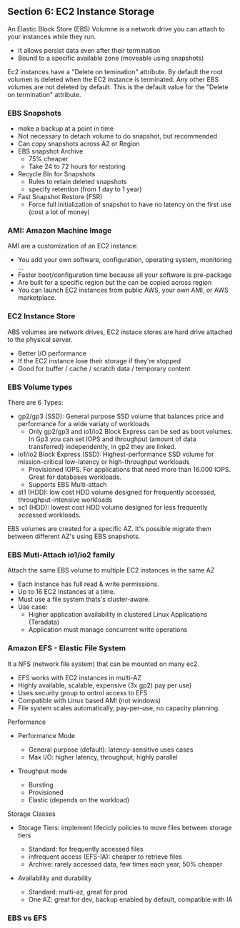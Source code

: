 ## Section 6: EC2 Instance Storage

An Elastic Block Store (EBS) Volumne is a network drive you can attach to your instances while they run.
- It allows persist data even after their termination
- Bound to a specific available zone (moveable using snapshots)

Ec2 instances have a "Delete on temination" attribute. By default the root volumen is deleted when the EC2 instance is terminated. Any other EBS volumes are not deleted by default. This is the default value for the "Delete on termination" attribute.

### EBS Snapshots
- make a backup at a point in time
- Not necessary to detach volume to do snapshot, but recommended
- Can copy snapshots across AZ or Region
- EBS snapshot Archive
  - 75% cheaper
  - Take 24 to 72 hours for restoring
- Recycle Bin for Snapshots
  - Rules to retain deleted snapshots
  - specify retention (from 1 day to 1 year)
- Fast Snapshot Restore (FSR)
  - Force full initialization of snapshot to have no latency on the first use (cost a lot of money)

### AMI: Amazon Machine Image

AMI are a customization of an EC2 instance:
- You add your own software, configuration, operating system, monitoring ...
- Faster boot/configuration time because all your software is pre-package
- Are built for a specific region but the can be copied across region
- You can launch EC2 instances from public AWS, your own AMI, or AWS marketplace.

### EC2 Instance Store

ABS volumes are network drives, EC2 instace stores are hard drive attached to the physical server.
- Better I/O performance
- If the EC2 instance lose their storage if they're stopped
- Good for buffer / cache / scratch data / temporary content

### EBS Volume types

There are 6 Types:
- gp2/gp3 (SSD): General purpose SSD volume that balances price and performance for a wide variaty of workloads
  - Only gp2/gp3 and io1/io2 Block Express can be sed as boot volumes. In Gp3 you can set IOPS and throughput (amount of data transferred) independently, in gp2 they are linked.
- io1/io2 Block Express (SSD): Highest-performance SSD volume for mission-critical low-latency or high-throughput workloads
  - Provisioned IOPS. For applications that need more than 16.000 IOPS. Great for databases workloads.
  - Supports EBS Multi-attach
- st1 (HDD): low cost HDD volume designed for frequently accessed, throughput-intensive workloads
- sc1 (HDD): lowest cost HDD volume designed for less frequently accessed workloads.

EBS volumes are created for a specific AZ. It's possible migrate them between different AZ's using EBS snapshots.

### EBS Muti-Attach io1/io2 family

Attach the same EBS volume to multiple EC2 instances in the same AZ

- Each instance has full read & write permissions.
- Up to 16 EC2 Instances at a time.
- Must use a file system thats's cluster-aware.
- Use case:
  - Higher application availability in clustered Linux Applications (Teradata)
  - Application must manage concurrent write operations
 
### Amazon EFS - Elastic File System

It a NFS (network file system) that can be mounted on many ec2.
- EFS works with EC2 instances in multi-AZ
- Highly available, scalable, expensive (3x gp2) pay per use)
- Uses security group to ontrol access to EFS
- Compatible with Linux based AMI (not windows)
- File system scales automatically, pay-per-use, no capacity planning.

Performance
- Performance Mode
  - General purpose (default): latency-sensitive uses cases
  - Max I/O: higher latency, throughput, highly parallel

- Troughput mode
  - Bursting
  - Provisioned
  - Elastic (depends on the workload)

Storage Classes
- Storage Tiers: implement lifecicly policies to move files between storage tiers
  - Standard: for frequently accessed files
  - infrequent access (EFS-IA): cheaper to retrieve files
  - Archive: rarely accessed data, few times each year, 50% cheaper

- Availability and durability
  - Standard: multi-az, great for prod
  - One AZ: great for dev, backup enabled by default, compatible with IA

### EBS vs EFS 

